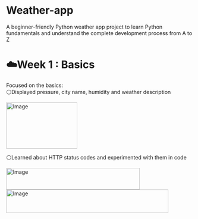 # Weather-app
A beginner-friendly Python weather app project to learn Python fundamentals and understand the complete development process from A to Z

# ☁️Week 1 : Basics
Focused on the basics:  
⚪Displayed pressure, city name, humidity and weather description 

<img width="191" height="124" alt="Image" src="https://github.com/user-attachments/assets/8e03c9e6-ad4d-4049-8da6-5b769ad9f4b9" />  

⚪Learned about HTTP status codes and experimented with them in code  

<img width="359" height="58" alt="Image" src="https://github.com/user-attachments/assets/e3a64028-fdd0-4984-be0d-ef3ec59946b7" />

<img width="436" height="63" alt="Image" src="https://github.com/user-attachments/assets/22016cce-7319-4566-90be-0ef427cf8cbf" />

